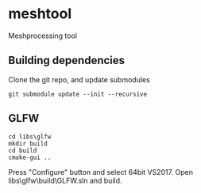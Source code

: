 # meshtool
Meshprocessing tool


## Building dependencies

Clone the git repo, and update submodules
```
git submodule update --init --recursive
```

## GLFW
```
cd libs\glfw
mkdir build
cd build
cmake-gui ..
```
Press "Configure" button and select 64bit VS2017. Open libs\glfw\build\GLFW.sln and build.


